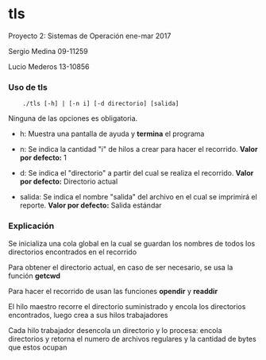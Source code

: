 # tls

Proyecto 2: Sistemas de Operación ene-mar 2017

Sergio Medina 09-11259

Lucio Mederos 13-10856

### Uso de tls

		./tls [-h] | [-n i] [-d directorio] [salida]


Ninguna de las opciones es obligatoria.

- h: Muestra una pantalla de ayuda y **termina** el programa

- n: Se indica la cantidad "i" de hilos a crear para hacer el recorrido. **Valor por defecto:** 1

- d: Se indica el "directorio" a partir del cual se realiza el recorrido. **Valor por defecto:** Directorio actual

- salida: Se indica el nombre "salida" del archivo en el cual se imprimirá el reporte. **Valor por defecto:** Salida estándar

### Explicación

Se inicializa una cola global en la cual se guardan los nombres de todos los directorios encontrados en el recorrido

Para obtener el directorio actual, en caso de ser necesario, se usa la función **getcwd**

Para hacer el recorrido de usan las funciones **opendir** y **readdir**

El hilo maestro recorre el directorio suministrado y encola los directorios encontrados, luego crea a sus hilos trabajadores

Cada hilo trabajador desencola un directorio y lo procesa: encola directorios y retorna el numero de archivos regulares y la cantidad de bytes que estos ocupan